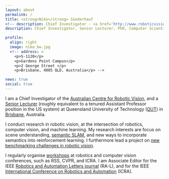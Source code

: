 ```yaml
---
layout: about
permalink: /
title: <strong>Niko</strong> Sünderhauf
<!-- description: Chief Investigator - <a href='http://www.roboticvision.org'>Australian Centre for Robotic Vision</a> <br> Senior Lecturer - <a href='http://www.qut.edu.au'>Queensland University of Technology</a>, Brisbane, Australia -->
description: Chief Investigator, Senior Lecturer, PhD, Computer Scientist <br><a href='http://www.roboticvision.org'> – creating robots that see and understand the world – </a>

profile:
  align: right
  image: niko_bw.jpg
  <!-- address: >
    <p>S-1120</p>
    <p>Gardens Point Campus</p>
    <p>2 George Street </p>
    <p>Brisbane, 4005 QLD, Australia</p> -->

news: true
social: true
---
```


I am a Chief Investigator of the [Australian Centre for Robotic Vision](http://www.roboticvision.org), and a [Senior Lecturer](https://en.wikipedia.org/wiki/Senior_lecturer) (roughly equivalent to a tenured Assistant Professor position in the US system) at Queensland University of Technology ([QUT](http://www.qut.edu.au)) in [Brisbane](http://www.lensaloft.com.au/Interactive_tour/BrisbaneDusk/Brisbane.html), Australia.

I conduct research in robotic vision, at the intersection of robotics, computer vision, and machine learning. My research interests are focus on scene understanding, [semantic SLAM](http://www.semanticslam.ai), and new ways to incorporate semantics into reinforcement learning. I furthermore lead a project on [new benchmarking challenges in robotic vision](http://www.roboticvisionchallenge.org).

I regularly organise [workshops](workshops) at robotics and computer vision conferences, such as RSS, CVPR, and ICRA. I am Associate Editor for the IEEE [Robotics and Automation Letters journal](http://www.ieee-ras.org/publications/ra-l) (RA-L), and for the IEEE [International Conference on Robotics and Automation](http://www.icra2018.org) (ICRA).
